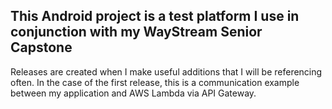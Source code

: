 This Android project is a test platform I use in conjunction with my WayStream Senior Capstone
--------------------------------------------------------------------------------------

Releases are created when I make useful additions that I will be referencing often. In the case of
the first release, this is a communication example between my application and AWS Lambda via
API Gateway.

